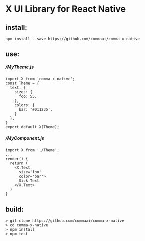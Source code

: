# X UI Library for React Native

## install:
`npm install --save https://github.com/commaai/comma-x-native`

## use:
##### /MyTheme.js
```
import X from 'comma-x-native';
const Theme = {
  text: {
    sizes: {
      foo: 55,
    },
    colors: {
      bar: '#011235',
    }
  },
}
export default X(Theme);
```

##### /MyComponent.js
```
import X from './Theme';
...
render() {
  return (
    <X.Text
      size='foo'
      color='bar'>
      Sick Text
    </X.Text>
  )
}
```

## build:
```
> git clone https://github.com/commaai/comma-x-native
> cd comma-x-native
> npm install
> npm test
```
